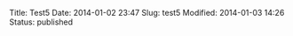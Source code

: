 Title: Test5
Date: 2014-01-02 23:47
Slug: test5
Modified: 2014-01-03 14:26
Status: published







